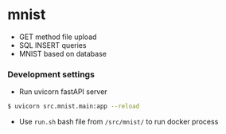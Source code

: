 # mnist

- GET method file upload
- SQL INSERT queries
- MNIST based on database

### Development settings
- Run uvicorn fastAPI server
```bash
$ uvicorn src.mnist.main:app --reload
```

- Use `run.sh` bash file from `/src/mnist/` to run docker process

